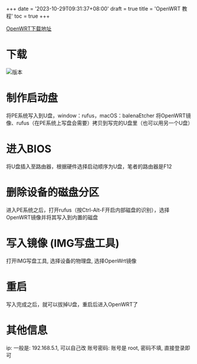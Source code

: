 +++
date = '2023-10-29T09:31:37+08:00'
draft = true
title = 'OpenWRT 教程'
toc = true
+++

[OpenWRT下载地址](https://lidrive.vip/)
# 下载
![版本](https://www.caoyang2002.top/usr/uploads/2023/12/3668705269.png)

# 制作启动盘
将PE系统写入到U盘，window：rufus，macOS：balenaEtcher
将OpenWRT镜像、rufus（在PE系统上写盘会需要）拷贝到写完的U盘里（也可以用另一个U盘）

# 进入BIOS
将U盘插入至路由器，根据硬件选择启动顺序为U盘，笔者的路由器是F12
# 删除设备的磁盘分区
进入PE系统之后，打开rufus（按Ctrl-Alt-F开启内部磁盘的识别），选择OpenWRT镜像并将其写入到内置的磁盘
# 写入镜像 (IMG写盘工具)
打开IMG写盘工具, 选择设备的物理盘, 选择OpenWrt镜像
# 重启
写入完成之后，就可以拔掉U盘，重启后进入OpenWRT了

# 其他信息
ip: 一般是: 192.168.5.1, 可以自己改
账号密码: 账号是 root, 密码不填, 直接登录即可
